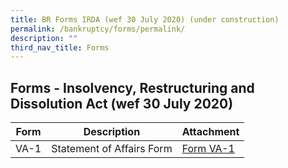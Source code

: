 ```yaml
---
title: BR Forms IRDA (wef 30 July 2020) (under construction)
permalink: /bankruptcy/forms/permalink/
description: ""
third_nav_title: Forms
---
```

Forms - Insolvency, Restructuring and Dissolution Act (wef 30 July 2020)
------------------------------------------------------------------------



| Form | Description | Attachment |
| -------- | -------- | -------- |
| VA-1     | Statement of Affairs Form     | [Form VA-1](/files/(sep23_va1)formva-1-statementofaffairsform.pdf)   

<br>

